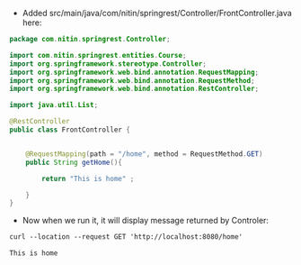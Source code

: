 
-  Added src/main/java/com/nitin/springrest/Controller/FrontController.java here: 

```java
package com.nitin.springrest.Controller;

import com.nitin.springrest.entities.Course;
import org.springframework.stereotype.Controller;
import org.springframework.web.bind.annotation.RequestMapping;
import org.springframework.web.bind.annotation.RequestMethod;
import org.springframework.web.bind.annotation.RestController;

import java.util.List;

@RestController
public class FrontController {


    @RequestMapping(path = "/home", method = RequestMethod.GET)
    public String getHome(){

        return "This is home" ;

    }
}

```

- Now when we run it, it will display message returned by Controler: 

```txt
curl --location --request GET 'http://localhost:8080/home'

This is home
```